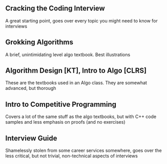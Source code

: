 ## Cracking the Coding Interview
A great starting point, goes over every topic you might need to know for interviews

## Grokking Algorithms
A brief, unintimidating level algo textbook. Best illustrations

## Algorithm Design [KT], Intro to Algo [CLRS]
These are the textbooks used in an Algo class. They are somewhat advanced, but thorough

## Intro to Competitive Programming
Covers a lot of the same stuff as the algo textbooks, but with C++ code samples and less emphasis on proofs (and no exercises)

## Interview Guide
Shamelessly stolen from some career services somewhere, goes over the less critical, but not trivial, non-technical aspects of interviews